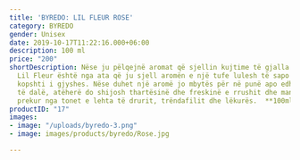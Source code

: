 ```yaml
---
title: 'BYREDO: LIL FLEUR ROSE'
category: BYREDO
gender: Unisex
date: 2019-10-17T11:22:16.000+06:00
description: 100 ml
price: "200"
shortDescription: Nëse ju pëlqejnë aromat që sjellin kujtime të gjalla atëherë koleksioni
  Lil Fleur është nga ata që ju sjell aromën e një tufe lulesh të sapo mbledhur nga
  kopshti i gjyshes. Nëse duhet një aromë jo mbytës për në punë apo edhe thjesht për
  të dalë, atëherë do shijosh thartësinë dhe freskinë e rrushit dhe mandarinës të
  prekur nga tonet e lehta të drurit, trëndafilit dhe lëkurës.  **100ml-EDP-UNISEX**
productID: "17"
images:
- image: "/uploads/byredo-3.png"
- image: images/products/byredo/Rose.jpg

---
```

